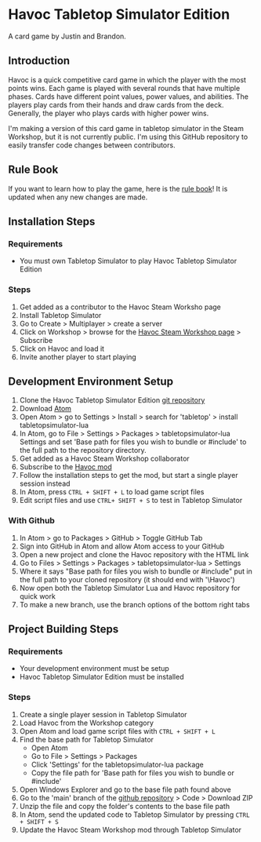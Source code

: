 # Havoc Tabletop Simulator Edition

A card game by Justin and Brandon.

## Introduction

  Havoc is a quick competitive card game in which the player with the most points wins. Each game is played with several rounds that have multiple phases. Cards have different point values, power values, and abilities. The players play cards from their hands and draw cards from the deck. Generally, the player who plays cards with higher power wins.

  I'm making a version of this card game in tabletop simulator in the Steam Workshop, but it is not currently public. I'm using this GitHub repository to easily transfer code changes between contributors.

## Rule Book

If you want to learn how to play the game, here is the [rule book](https://docs.google.com/document/d/1foQJ5_BKYie_It4hxwMqEcR7xeiID4BLHJoUC3gFIMc/edit?usp=sharing)! It is updated when any new changes are made.

## Installation Steps

### Requirements

- You must own Tabletop Simulator to play Havoc Tabletop Simulator Edition

### Steps

1. Get added as a contributor to the Havoc Steam Worksho page
1. Install Tabletop Simulator
1. Go to Create > Multiplayer > create a server
1. Click on Workshop > browse for the [Havoc Steam Workshop page](https://steamcommunity.com/sharedfiles/filedetails/?id=2723093390&searchtext=Havoc) > Subscribe
1. Click on Havoc and load it
1. Invite another player to start playing

## Development Environment Setup

1. Clone the Havoc Tabletop Simulator Edition [git repository](https://github.com/Justin-YCheese/Havoc)
1. Download [Atom](https://atom.io/)
1. Open Atom > go to Settings > Install > search for 'tabletop' > install tabletopsimulator-lua
1. In Atom, go to File > Settings > Packages > tabletopsimulator-lua Settings and set 'Base path for files you wish to bundle or #include' to the full path to the repository directory.
1. Get added as a Havoc Steam Workshop collaborator
1. Subscribe to the [Havoc mod](https://steamcommunity.com/sharedfiles/filedetails/?id=2723093390&searchtext=Havoc)
1. Follow the installation steps to get the mod, but start a single player session instead
1. In Atom, press `CTRL + SHIFT + L` to load game script files
1. Edit script files and use `CTRL+ SHIFT + S` to test in Tabletop Simulator

### With Github

1. In Atom > go to Packages > GitHub > Toggle GitHub Tab
1. Sign into GitHub in Atom and allow Atom access to your GitHub
1. Open a new project and clone the Havoc repository with the HTML link
1. Go to Files > Settings > Packages > tabletopsimulator-lua > Settings
1. Where it says "Base path for files you wish to bundle or #include" put
in the full path to your cloned repository (it should end with '\Havoc')
1. Now open both the Tabletop Simulator Lua and Havoc repository for quick work
1. To make a new branch, use the branch options of the bottom right tabs

## Project Building Steps

### Requirements

- Your development environment must be setup
- Havoc Tabletop Simulator Edition must be installed

### Steps

1. Create a single player session in Tabletop Simulator
1. Load Havoc from the Workshop category
1. Open Atom and load game script files with `CTRL + SHIFT + L`
1. Find the base path for Tabletop Simulator
    - Open Atom
    - Go to File > Settings > Packages
    - Click 'Settings' for the tabletopsimulator-lua package
    - Copy the file path for 'Base path for files you wish to bundle or #include'
1. Open Windows Explorer and go to the base file path found above
1. Go to the 'main' branch of the [github repository](https://github.com/Justin-YCheese/Havoc) > Code > Download ZIP
1. Unzip the file and copy the folder's contents to the base file path
1. In Atom, send the updated code to Tabletop Simulator by pressing `CTRL + SHIFT + S`
1. Update the Havoc Steam Workshop mod through Tabletop Simulator
